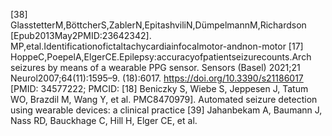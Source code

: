 [38] GlasstetterM,BöttcherS,ZablerN,EpitashviliN,DümpelmannM,Richardson
[Epub2013May2PMID:23642342].
MP,etal.Identificationofictaltachycardiainfocalmotor-andnon-motor
[17] HoppeC,PoepelA,ElgerCE.Epilepsy:accuracyofpatientseizurecounts.Arch
seizures by means of a wearable PPG sensor. Sensors (Basel) 2021;21
Neurol2007;64(11):1595–9.
(18):6017. https://doi.org/10.3390/s21186017 [PMID: 34577222; PMCID:
[18] Beniczky S, Wiebe S, Jeppesen J, Tatum WO, Brazdil M, Wang Y, et al.
PMC8470979].
Automated seizure detection using wearable devices: a clinical practice
[39] Jahanbekam A, Baumann J, Nass RD, Bauckhage C, Hill H, Elger CE, et al.